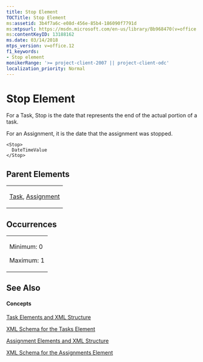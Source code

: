 ```yaml
---
title: Stop Element
TOCTitle: Stop Element
ms:assetid: 3b4f7a6c-e08d-456e-85b4-186090f7791d
ms:mtpsurl: https://msdn.microsoft.com/en-us/library/Bb968470(v=office.12)
ms:contentKeyID: 13188162
ms.date: 03/14/2018
mtps_version: v=office.12
f1_keywords:
- Stop element
monikerRange: '>= project-client-2007 || project-client-odc'
localization_priority: Normal
---
```


# Stop Element




For a Task, Stop is the date that represents the end of the actual portion of a task.

For an Assignment, it is the date that the assignment was stopped.

    <Stop>
      DateTimeValue
    </Stop>

## Parent Elements

<table>
<colgroup>
<col style="width: 100%" />
</colgroup>
<tbody>
<tr class="odd">
<td><p><a href="task-element.md">Task</a>, <a href="assignment-element.md">Assignment</a></p></td>
</tr>
</tbody>
</table>

## Occurrences

<table>
<colgroup>
<col style="width: 100%" />
</colgroup>
<tbody>
<tr class="odd">
<td><p>Minimum: 0</p>
<p>Maximum: 1</p></td>
</tr>
</tbody>
</table>

## See Also

#### Concepts

[Task Elements and XML Structure](task-elements-and-xml-structure.md)

[XML Schema for the Tasks Element](xml-schema-for-the-tasks-element.md)

[Assignment Elements and XML Structure](assignment-elements-and-xml-structure.md)

[XML Schema for the Assignments Element](xml-schema-for-the-assignments-element.md)

